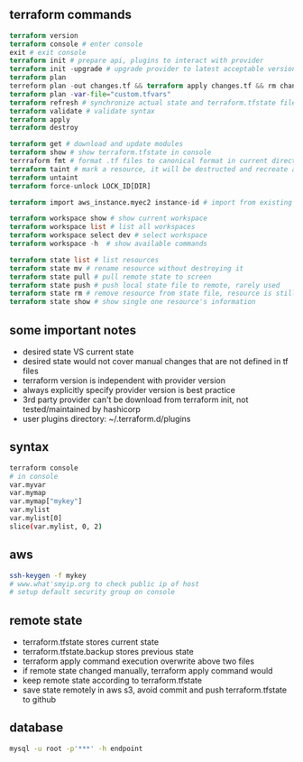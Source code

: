 ## terraform commands
```terraform
terraform version
terraform console # enter console
exit # exit console
terraform init # prepare api, plugins to interact with provider
terraform init -upgrade # upgrade provider to latest acceptable version
terraform plan
terreform plan -out changes.tf && terraform apply changes.tf && rm changes.tf
terraform plan -var-file="custom.tfvars"
terraform refresh # synchronize actual state and terraform.tfstate file by updating terraform.tfstate
terraform validate # validate syntax
terraform apply
terraform destroy

terraform get # download and update modules
terraform show # show terraform.tfstate in console
terrraform fmt # format .tf files to canonical format in current directory
terraform taint # mark a resource, it will be destructed and recreate at next apply
terraform untaint
terraform force-unlock LOCK_ID[DIR]

terraform import aws_instance.myec2 instance-id # import from existing resources

terraform workspace show # show current workspace
terraform workspace list # list all workspaces
terraform workspace select dev # select workspace
terraform workspace -h  # show available commands

terraform state list # list resources
terraform state mv # rename resource without destroying it
terraform state pull # pull remote state to screen
terraform state push # push local state file to remote, rarely used
terraform state rm # remove resource from state file, resource is still running
terraform state show # show single one resource's information
```

## some important notes
* desired state VS current state
* desired state would not cover manual changes that are not defined in tf files
* terraform version is independent with provider version
* always explicitly specify provider version is best practice
* 3rd party provider can't be download from terraform init, not tested/maintained by hashicorp
* user plugins directory: ~/.terraform.d/plugins
## syntax
```bash
terraform console
# in console
var.myvar
var.mymap
var.mymap["mykey"]
var.mylist
var.mylist[0]
slice(var.mylist, 0, 2)
```
## aws
```bash
ssh-keygen -f mykey
# www.what'smyip.org to check public ip of host
# setup default security group on console
```
## remote state
* terraform.tfstate stores current state
* terraform.tfstate.backup stores previous state
* terraform apply command execution overwrite above two files
* if remote state changed manually, terraform apply command would
* keep remote state according to terraform.tfstate
* save state remotely in aws s3, avoid commit and push terraform.tfstate to github

## database
```bash
mysql -u root -p'***' -h endpoint
```
